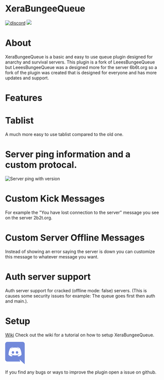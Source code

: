 # XeraBungeeQueue
[![discord](https://discord.com/api/guilds/683053832694923319/embed.png)](https://discord.gg/WWm35Tc) [![](https://img.shields.io/badge/contributions-welcome-brightgreen)](https://github.com/XeraPlugins/XeraBungeeQueue)

# About
XeraBungeeQueue is a basic and easy to use queue plugin designed for anarchy and survival servers. This plugin is a fork of LeeesBungeeQueue but LeeesBungeeQueue was a designed more for the server 6b6t.org so a fork of the plugin was created that is designed for everyone and has more updates and support.
# Features
# Tablist 
A much more easy to use tablist compared to the old one.
<br>
# Server ping information and a custom protocal.
![Server ping with version](https://cdn.discordapp.com/attachments/722198099132678148/751842799682453606/unknown.png)
# Custom Kick Messages
For example the "You have lost connection to the server" message you see on the server 2b2t.org.
# Custom Server Offline Messages 
Instead of showing an error saying the server is down you can customize this message to whatever message you want.
# Auth server support
Auth server support for cracked (offline mode: false) servers. (This is causes some security issues for example: The queue goes first then auth and main.).


# Setup 
<a href="https://github.com/XeraPlugins/XeraBungeeQueue/wiki">Wiki</a>
Check out the wiki for a tutorial on how to setup XeraBungeeQueue.


[![Xera Discord](https://github.com/AlexProgrammerDE/AlexProgrammerDE.github.io/raw/master/discord.png)](https://discord.gg/KgrrEQr)

If you find any bugs or ways to improve the plugin open a issue on github.
